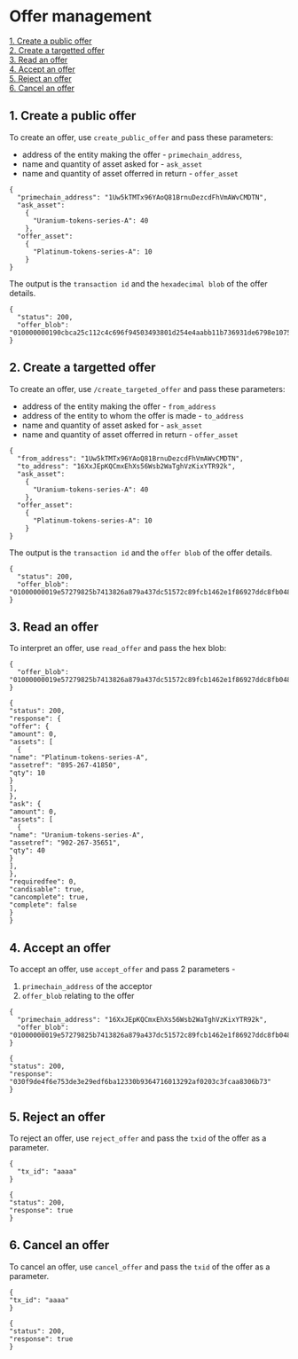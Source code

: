 # Offer management

[1. Create a public offer](#1-create-a-public-offer)   
[2. Create a targetted offer](#2-create-a-targetted-offer)   
[3. Read an offer](#3-read-an-offer)   
[4. Accept an offer](#4-accept-an-offer)   
[5. Reject an offer](#5-reject-an-offer)   
[6. Cancel an offer](#6-cancel-an-offer)   

## 1. Create a public offer
To create an offer, use `create_public_offer` and pass these parameters:
* address of the entity making the offer - `primechain_address`, 
* name and quantity of asset asked for - `ask_asset` 
* name and quantity of asset offerred in return - `offer_asset`
```
{
  "primechain_address": "1Uw5kTMTx96YAoQ81BrnuDezcdFhVmAWvCMDTN",
  "ask_asset": 
    {
      "Uranium-tokens-series-A": 40
    },
  "offer_asset": 
    {
      "Platinum-tokens-series-A": 10
    }
}
```

The output is the `transaction id` and the `hexadecimal blob` of the offer details.
```
{
  "status": 200,
  "offer_blob": "010000000190cbca25c112c4c696f94503493801d254e4aabb11b736931de6798e1075aee7000000006b483045022100d9d2978fcc5b3cfc0812fe09053016007e8e3da77a538fc7bc9840711b96b39e0220714e1443cabc7450889c9637ca4f68047a226c6db79b8e12740055f3bde7c806832102be496ef6b719a8bf9f472fa778e490fc4dcbc333d133634a323c140a975244bdffffffff0100000000000000003776a914ceab8b6fd5876940500dc9e6e9e402b0424c34c888ac1c73706b712ca4a239e8175078e715648b47a58b4328000000000000007500000000"
}
```
## 2. Create a targetted offer
To create an offer, use `/create_targeted_offer` and pass these parameters:
* address of the entity making the offer - `from_address`   
* address of the entity to whom the offer is made - `to_address`   
* name and quantity of asset asked for - `ask_asset` 
* name and quantity of asset offerred in return - `offer_asset`
```
{
  "from_address": "1Uw5kTMTx96YAoQ81BrnuDezcdFhVmAWvCMDTN",
  "to_address": "16XxJEpKQCmxEhXs56Wsb2WaTghVzKixYTR92k",
  "ask_asset": 
    {
      "Uranium-tokens-series-A": 40
    },
  "offer_asset": 
    {
      "Platinum-tokens-series-A": 10
    }
}
```
The output is the `transaction id` and the `offer blob` of the offer details.
```
{
  "status": 200,
  "offer_blob": "01000000019e57279825b7413826a879a437dc51572c89fcb1462e1f86927ddc8fb0485ad4000000006a4730440220282026f991b7f46dde67e4ae72b4e838e955cc538cbcbcc2cdf3f44ad20c04f10220777e5ed8178b1c542a4a044a9d3446d304f5df54ebd5f98c416d3cbd80adb79a832102be496ef6b719a8bf9f472fa778e490fc4dcbc333d133634a323c140a975244bdffffffff0100000000000000003776a914ceab8b6fd5876940500dc9e6e9e402b0424c34c888ac1c73706b712ca4a239e8175078e715648b47a58b4328000000000000007500000000"
}
```

## 3. Read an offer
To interpret an offer, use `read_offer` and pass the hex blob:
```
{
  "offer_blob": "01000000019e57279825b7413826a879a437dc51572c89fcb1462e1f86927ddc8fb0485ad4000000006a4730440220282026f991b7f46dde67e4ae72b4e838e955cc538cbcbcc2cdf3f44ad20c04f10220777e5ed8178b1c542a4a044a9d3446d304f5df54ebd5f98c416d3cbd80adb79a832102be496ef6b719a8bf9f472fa778e490fc4dcbc333d133634a323c140a975244bdffffffff0100000000000000003776a914ceab8b6fd5876940500dc9e6e9e402b0424c34c888ac1c73706b712ca4a239e8175078e715648b47a58b4328000000000000007500000000"
}
```
```
{
"status": 200,
"response": {
"offer": {
"amount": 0,
"assets": [
  {
"name": "Platinum-tokens-series-A",
"assetref": "895-267-41850",
"qty": 10
}
],
},
"ask": {
"amount": 0,
"assets": [
  {
"name": "Uranium-tokens-series-A",
"assetref": "902-267-35651",
"qty": 40
}
],
},
"requiredfee": 0,
"candisable": true,
"cancomplete": true,
"complete": false
}
}
```
## 4. Accept an offer
To accept an offer, use `accept_offer` and pass 2 parameters - 
1. `primechain_address` of the acceptor   
2. `offer_blob` relating to the offer   
```
{
  "primechain_address": "16XxJEpKQCmxEhXs56Wsb2WaTghVzKixYTR92k",
  "offer_blob": "01000000019e57279825b7413826a879a437dc51572c89fcb1462e1f86927ddc8fb0485ad4000000006a4730440220282026f991b7f46dde67e4ae72b4e838e955cc538cbcbcc2cdf3f44ad20c04f10220777e5ed8178b1c542a4a044a9d3446d304f5df54ebd5f98c416d3cbd80adb79a832102be496ef6b719a8bf9f472fa778e490fc4dcbc333d133634a323c140a975244bdffffffff0100000000000000003776a914ceab8b6fd5876940500dc9e6e9e402b0424c34c888ac1c73706b712ca4a239e8175078e715648b47a58b4328000000000000007500000000"
}
```
```
{
"status": 200,
"response": "030f9de4f6e753de3e29edf6ba12330b9364716013292af0203c3fcaa8306b73"
}
```

## 5. Reject an offer
To reject an offer, use `reject_offer` and pass the `txid` of the offer as a parameter.
```
{
  "tx_id": "aaaa"
}
```
```
{
"status": 200,
"response": true
}
```

## 6. Cancel an offer
To cancel an offer, use `cancel_offer` and pass the `txid` of the offer as a parameter.
```
{
"tx_id": "aaaa"
}
```
```
{
"status": 200,
"response": true
}
```
